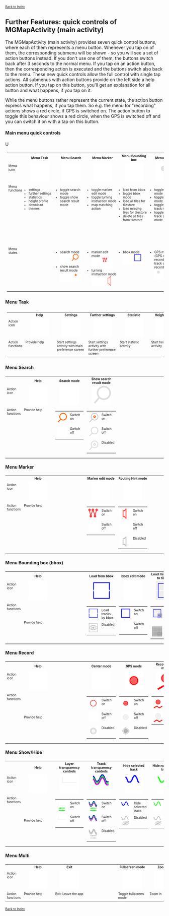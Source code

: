 <small><small>[Back to Index](../../../index.md)</small></small>

## Further Features: quick controls of MGMapActivity (main activity)

The MGMapActivity (main activity) provides seven quick control buttons, where each of them represents a menu button.
Whenever you tap on of them, the corresponding submenu will be shown - so you will see a set of action buttons instead.
If you don't use one of them, the buttons switch back after 3 seconds to the normal menu. If you tap on an action button,
then the corresponding action is executed and the buttons switch also back to the menu. These new quick controls
allow the full control with single tap actions. All submenus with action buttons provide on the
left side a help action button. If you tap on this button, you'll get an explanation for all button and what happens, if
you tap on it.

While the menu buttons rather represent the current state, the action button express what happens, if you tap them.
So e.g. the menu for "recording" actions shows a red circle, if GPS is switched on. The action button to toggle this
behaviour shows a red circle, when the GPS is switched off and you can switch it on with a tap on this button.

#### Main menu quick controls

U
<table style="font-size: x-small; padding:5px">
<tr>
	<th></th>
    <th style="text-align:center">Menu Task</th>
    <th style="text-align:center">Menu Search</th>
    <th style="text-align:center">Menu Marker</th>
    <th style="text-align:center">Menu Bounding box</th>
    <th style="text-align:center">Menu Record</th>
    <th style="text-align:center">Menu Show/Hide</th>
    <th style="text-align:center">Menu Multi</th>
</tr>
<tr>
<td width="6%" style="padding:5px;vertical-align:top">Menu<br/>icon</td>
<td width="12%" style="text-align:center; min-width:90px"><img src="../../../icons/group_task.svg" width="60px" height="60px"></td>
<td width="12%" style="text-align:center; min-width:90px"><img src="../../../icons/group_search1.svg" width="60px" height="60px"></td>
<td width="12%" style="text-align:center; min-width:90px"><img src="../../../icons/group_marker1.svg" width="60px" height="60px"></td>
<td width="12%" style="text-align:center; min-width:90px"><img src="../../../icons/group_bbox1.svg" width="60px" height="60px"></td>
<td width="12%" style="text-align:center; min-width:90px"><img src="../../../icons/group_record1.svg" width="60px" height="60px"></td>
<td width="12%" style="text-align:center; min-width:90px"><img src="../../../icons/show_hide.svg" width="60px" height="60px"></td>
<td width="12%" style="text-align:center; min-width:90px"><img src="../../../icons/multi.svg" width="60px" height="60px"></td>
</tr>
<tr>
	<td style="padding:5px;vertical-align:top">Menu<br/>functions</td>
    <td style="padding:5px;vertical-align:top"><ul style="padding-left:10px;"><li>settings</li><li>further settings</li><li>statistics</li><li>height profile</li><li>download</li><li>themes</li></ul></td>
    <td style="padding:5px;vertical-align:top"><ul style="padding-left:10px"><li>toggle search mode</li><li>toggle show search result mode</li></ul></td>
    <td style="padding:5px;vertical-align:top"><ul style="padding-left:10px"><li>toggle marker edit mode</li><li>toggle turning instruction mode</li><li>map matching action</li></ul></td>
    <td style="padding:5px;vertical-align:top"><ul style="padding-left:10px"><li>load from bbox</li><li>toggle bbox mode</li><li>load all tiles for tilestore</li><li>load missing tiles for tilestore</li><li>delete all tiles from tilestore</li></ul></td>
    <td style="padding:5px;vertical-align:top"><ul style="padding-left:10px"><li>toggle center mode</li><li>toggle GPS mode</li><li>toggle record track mode</li><li>toggle record track segment mode</li></ul></td>
    <td style="padding:5px;vertical-align:top"><ul style="padding-left:10px"><li>toggle layer transparency controls</li><li>toggle track transparency controls</li><li>hide selected track</li><li>hide not selected tracks</li><li>hide all tracks</li><li>hide marker/route track</li></ul></td>
    <td style="padding:5px;vertical-align:top"><ul style="padding-left:10px"><li>leave the app</li><li>toggle fullscreen mode</li><li>zoom in</li><li>zoom out</li><li>lunch Android homescreen</li></ul></td>
</tr>
<tr>
<td  style="padding:5px;vertical-align:top">Menu<br/>states</td>
<td></td>
<td style="padding:5px;vertical-align:top"><ul style="padding-left:10px">
	<li>search mode<br/><img src="../../../icons/group_search1.svg" width="32px" height="32px">&nbsp;<img src="../../../icons/group_search2.svg" width="32px" height="32px"></li>
	<li>show search result mode<br/><img src="../../../icons/group_search1.svg" width="32px" height="32px">&nbsp;<img src="../../../icons/group_search3.svg" width="32px" height="32px"></li>
</ul></td>
<td style="padding:5px;vertical-align:top"><ul style="padding-left:10px">
	<li>marker edit mode<br/><img src="../../../icons/group_marker1.svg" width="32px" height="32px">&nbsp;<img src="../../../icons/group_marker2.svg" width="32px" height="32px"></li>
	<li>turning instruction mode<br/><img src="../../../icons/group_marker1.svg" width="32px" height="32px">&nbsp;<img src="../../../icons/group_marker3.svg" width="32px" height="32px"></li>
</ul></td>
<td style="padding:5px;vertical-align:top"><ul style="padding-left:10px">
	<li>bbox mode<br/><img src="../../../icons/group_bbox1.svg" width="32px" height="32px">&nbsp;<img src="../../../icons/group_bbox2.svg" width="32px" height="32px"></li>
</ul></td>
<td style="padding:5px;vertical-align:top"><ul style="padding-left:10px">
	<li>GPS mode<br/>(GPS or track recording or track segment recording)<br/><img src="../../../icons/group_record1.svg" width="32px" height="32px">&nbsp;<img src="../../../icons/group_record2.svg" width="32px" height="32px"></li>
</ul></td>
<td></td>
<td></td>
</tr>
 </table>

#### Menu Task

<table style="font-size: x-small; padding:5px">
<tr>
	<th></th>
    <th style="text-align:center">Help</th>
    <th style="text-align:center">Settings</th>
    <th style="text-align:center">Further settings</th>
    <th style="text-align:center">Statistic</th>
    <th style="text-align:center">Height profile</th>
    <th style="text-align:center">Download</th>
    <th style="text-align:center">Themes</th>
</tr>
<tr>
<td width="6%" style="padding:5px;vertical-align:top">Action<br/>icon</td>
<td width="12%" style="text-align:center; min-width:90px"><img src="../../../icons/help.svg" width="60px" height="60px"></td>
<td width="12%" style="text-align:center; min-width:90px"><img src="../../../icons/settings.svg" width="60px" height="60px"></td>
<td width="12%" style="text-align:center; min-width:90px"><img src="../../../icons/settings_fu.svg" width="60px" height="60px"></td>
<td width="12%" style="text-align:center; min-width:90px"><img src="../../../icons/statistik.svg" width="60px" height="60px"></td>
<td width="12%" style="text-align:center; min-width:90px"><img src="../../../icons/height_profile.svg" width="60px" height="60px"></td>
<td width="12%" style="text-align:center; min-width:90px"><img src="../../../icons/download.svg" width="60px" height="60px"></td>
<td width="12%" style="text-align:center; min-width:90px"><img src="../../../icons/themes.svg" width="60px" height="60px"></td>
</tr>
<tr>
	<td style="padding:5px;vertical-align:top">Action<br/>functions</td>
    <td style="padding:5px;vertical-align:top">Provide help</td>
    <td style="padding:5px;vertical-align:top">Start settings activity with main preference screen</td>
    <td style="padding:5px;vertical-align:top">Start settings activity with further preference screen</td>
    <td style="padding:5px;vertical-align:top">Start statistic activity</td>
    <td style="padding:5px;vertical-align:top">Start height profile activity</td>
    <td style="padding:5px;vertical-align:top">Start settings activity with download preference screen</td>
    <td style="padding:5px;vertical-align:top">Start theme settings activity</td>
</tr>
</table>


#### Menu Search

<table style="font-size: x-small">
<tr>
	<th></th>
    <th style="text-align:center">Help</th>
    <th style="text-align:center">Search mode</th>
    <th style="text-align:center">Show search result mode</th>
    <th style="text-align:center"></th>
    <th style="text-align:center"></th>
    <th style="text-align:center"></th>
    <th style="text-align:center"></th>
</tr>
<tr>
<td width="6%"  style="padding:5px;vertical-align:top">Action<br/>icon</td>
<td width="12%" style="text-align:center; min-width:90px"><img src="../../../icons/help.svg" width="60px" height="60px"></td>
<td width="12%" style="text-align:center; min-width:90px"><img src="../../../icons/search.svg" width="60px" height="60px"></td>
<td width="12%" style="text-align:center; min-width:90px"><img src="../../../icons/search_res1.svg" width="60px" height="60px"></td>
<td width="12%" style="text-align:center; min-width:90px"> </td>
<td width="12%" style="text-align:center; min-width:90px"> </td>
<td width="12%" style="text-align:center; min-width:90px"> </td>
<td width="12%" style="text-align:center; min-width:90px"> </td>
</tr>
<tr>
	<td style="padding:5px;vertical-align:top">Action<br/>functions</td>
    <td style="padding:5px;vertical-align:top">Provide help</td>
    <td style="padding:5px;vertical-align:top">
		<table style="padding:0px;border:none">
			<tr><td width="30%" style="padding:5px;vertical-align:top;border:none"><img style="text-align:center;min-width:32px" src="../../../icons/search1b.svg" width="32px" height="32px"></td><td width="70%" style="padding:5px;vertical-align:top;border:none">Switch on</td></tr>
			<tr><td width="30%" style="padding:5px;vertical-align:top;border:none"><img style="text-align:center;min-width:32px" src="../../../icons/search.svg" width="32px" height="32px"></td><td width="70%" style="padding:5px;vertical-align:top;border:none">Switch off</td></tr>
		</table>
	</td>
    <td style="padding:5px;vertical-align:top">
		<table style="padding:0px;border:none">
			<tr><td width="30%" style="padding:5px;vertical-align:top;border:none"><img style="text-align:center;min-width:32px" src="../../../icons/search_res2.svg" width="32px" height="32px"></td><td width="70%" style="padding:5px;vertical-align:top;border:none">Switch on</td></tr>
			<tr><td width="30%" style="padding:5px;vertical-align:top;border:none"><img style="text-align:center;min-width:32px" src="../../../icons/search_res1.svg" width="32px" height="32px"></td><td width="70%" style="padding:5px;vertical-align:top;border:none">Switch off</td></tr>
			<tr><td width="30%" style="padding:5px;vertical-align:top;border:none"><img style="text-align:center;min-width:32px" src="../../../icons/search_res3.svg" width="32px" height="32px"></td><td width="70%" style="padding:5px;vertical-align:top;border:none">Disabled</td></tr>
		</table>
	</td>
    <td></td>
    <td></td>
    <td></td>
    <td></td>
</tr>
</table>


#### Menu Marker

<table style="font-size: x-small">
<tr>
	<th></th>
    <th style="text-align:center">Help</th>
    <th style="text-align:center"> </th>
    <th style="text-align:center">Marker edit mode</th>
    <th style="text-align:center">Routing Hint mode</th>
    <th style="text-align:center"></th>
    <th style="text-align:center">Map matching</th>
    <th style="text-align:center"></th>
</tr>
<tr>
<td width="6%"  style="padding:5px;vertical-align:top">Action<br/>icon</td>
<td width="12%" style="text-align:center; min-width:90px"><img src="../../../icons/help.svg" width="60px" height="60px"></td>
<td width="12%" style="text-align:center; min-width:90px"> </td>
<td width="12%" style="text-align:center; min-width:90px"><img src="../../../icons/mtlr.svg" width="60px" height="60px"></td>
<td width="12%" style="text-align:center; min-width:90px"><img src="../../../icons/routing_hints1.svg" width="60px" height="60px"></td>
<td width="12%" style="text-align:center; min-width:90px"> </td>
<td width="12%" style="text-align:center; min-width:90px"><img src="../../../icons/matching.svg" width="60px" height="60px"></td>
<td width="12%" style="text-align:center; min-width:90px"> </td>
</tr>
<tr>
	<td  style="padding:5px;vertical-align:top">Action<br/>functions</td>
    <td style="padding:5px;vertical-align:top">Provide help</td>
    <td></td>
    <td style="padding:5px;vertical-align:top">
		<table style="padding:0px;border:none">
			<tr><td width="30%" style="padding:5px;vertical-align:top;border:none"><img style="text-align:center;min-width:32px" src="../../../icons/mtlr2.svg" width="32px" height="32px"></td><td width="70%" style="padding:5px;vertical-align:top;border:none">Switch on</td></tr>
			<tr><td width="30%" style="padding:5px;vertical-align:top;border:none"><img style="text-align:center;min-width:32px" src="../../../icons/mtlr.svg" width="32px" height="32px"></td><td width="70%" style="padding:5px;vertical-align:top;border:none">Switch off</td></tr>
		</table>
	</td>
	<td style="padding:5px;vertical-align:top">
		<table style="padding:0px;border:none">
			<tr><td width="30%" style="padding:5px;vertical-align:top;border:none"><img style="text-align:center;min-width:32px" src="../../../icons/routing_hints2.svg" width="32px" height="32px"></td><td width="70%" style="padding:5px;vertical-align:top;border:none">Switch on</td></tr>
			<tr><td width="30%" style="padding:5px;vertical-align:top;border:none"><img style="text-align:center;min-width:32px" src="../../../icons/routing_hints1.svg" width="32px" height="32px"></td><td width="70%" style="padding:5px;vertical-align:top;border:none">Switch off</td></tr>
			<tr><td width="30%" style="padding:5px;vertical-align:top;border:none"><img style="text-align:center;min-width:32px" src="../../../icons/routing_hints_dis.svg" width="32px" height="32px"></td><td width="70%" style="padding:5px;vertical-align:top;border:none">Disabled</td></tr>
		</table>
	</td>
    <td></td>
    <td style="padding:5px;vertical-align:top">
		<table style="padding:0px;border:none">
			<tr><td width="30%" style="padding:5px;vertical-align:top;border:none"><img style="text-align:center;min-width:32px" src="../../../icons/matching.svg" width="32px" height="32px"></td><td width="70%" style="padding:5px;vertical-align:top;border:none">Trigger "map matching"</td></tr>
			<tr><td width="30%" style="padding:5px;vertical-align:top;border:none"><img style="text-align:center;min-width:32px" src="../../../icons/matching_dis.svg" width="32px" height="32px"></td><td width="70%" style="padding:5px;vertical-align:top;border:none">Disabled</td></tr>
		</table>
	</td>
    <td></td>
</tr>
</table>


#### Menu Bounding box (bbox)

<table style="font-size: x-small">
<tr>
	<th></th>
    <th style="text-align:center">Help</th>
    <th style="text-align:center"> </th>
    <th style="text-align:center">Load from bbox</th>
    <th style="text-align:center">bbox edit mode</th>
    <th style="text-align:center">Load missing tiles to tilestore</th>
    <th style="text-align:center">Load all tiles to tilestore</th>
    <th style="text-align:center">Delete all tiles from tilestore</th>
</tr>
<tr>
<td width="6%" style="padding:5px;vertical-align:top">Action<br/>icon</td>
<td width="12%" style="text-align:center; min-width:90px"><img src="../../../icons/help.svg" width="60px" height="60px"></td>
<td width="12%" style="text-align:center; min-width:90px"> </td>
<td width="12%" style="text-align:center; min-width:90px"><img src="../../../icons/load_from_bb.svg" width="60px" height="60px"></td>
<td width="12%" style="text-align:center; min-width:90px"><img src="../../../icons/bbox.svg" width="60px" height="60px"></td>
<td width="12%" style="text-align:center; min-width:90px"><img src="../../../icons/bb_ts_load_remain.svg" width="60px" height="60px"></td>
<td width="12%" style="text-align:center; min-width:90px"><img src="../../../icons/bb_ts_load_all.svg" width="60px" height="60px"></td>
<td width="12%" style="text-align:center; min-width:90"><img src="../../../icons/bb_ts_delete_all.svg" width="60px" height="60px"></td>
</tr>
<tr>
	<td style="padding:5px;vertical-align:top">Action<br/>functions</td>
    <td>Provide help</td>
    <td></td>
    <td style="padding:5px;vertical-align:top">
		<table style="padding:0px;border:none">
			<tr><td width="30%" style="padding:5px;vertical-align:top;border:none"><img style="text-align:center;min-width:32px" src="../../../icons/load_from_bb.svg" width="32px" height="32px"></td><td width="70%" style="padding:5px;vertical-align:top;border:none">Load tracks by bbox</td></tr>
			<tr><td width="30%" style="padding:5px;vertical-align:top;border:none"><img style="text-align:center;min-width:32px" src="../../../icons/load_from_bb_dis.svg" width="32px" height="32px"></td><td width="70%" style="padding:5px;vertical-align:top;border:none">Disabled</td></tr>
		</table>
	</td>
    <td style="padding:5px;vertical-align:top">
		<table style="padding:0px;border:none">
			<tr><td width="30%" style="padding:5px;vertical-align:top;border:none"><img style="text-align:center;min-width:32px" src="../../../icons/bbox2.svg" width="32px" height="32px"></td><td width="70%" style="padding:5px;vertical-align:top;border:none">Switch on</td></tr>
			<tr><td width="30%" style="padding:5px;vertical-align:top;border:none"><img style="text-align:center;min-width:32px" src="../../../icons/bbox.svg" width="32px" height="32px"></td><td width="70%" style="padding:5px;vertical-align:top;border:none">Switch off</td></tr>
		</table>
	</td>
    <td style="padding:5px;vertical-align:top">
		<table style="padding:0px;border:none">
			<tr><td width="30%" style="padding:5px;vertical-align:top;border:none"><img style="text-align:center;min-width:32px" src="../../../icons/bb_ts_load_remain.svg" width="32px" height="32px"></td><td width="70%" style="padding:5px;vertical-align:top;border:none">Load missing tiles by bbox</td></tr>
			<tr><td width="30%" style="padding:5px;vertical-align:top;border:none"><img style="text-align:center;min-width:32px" src="../../../icons/bb_ts_load_remain_dis.svg" width="32px" height="32px"></td><td width="70%" style="padding:5px;vertical-align:top;border:none">Disabled</td></tr>
		</table>
	</td>
    <td style="padding:5px;vertical-align:top">
		<table style="padding:0px;border:none">
			<tr><td width="30%" style="padding:5px;vertical-align:top;border:none"><img style="text-align:center;min-width:32px" src="../../../icons/bb_ts_load_all.svg" width="32px" height="32px"></td><td width="70%" style="padding:5px;vertical-align:top;border:none">Load all tiles by bbox</td></tr>
			<tr><td width="30%" style="padding:5px;vertical-align:top;border:none"><img style="text-align:center;min-width:32px" src="../../../icons/bb_ts_load_all_dis.svg" width="32px" height="32px"></td><td width="70%" style="padding:5px;vertical-align:top;border:none">Disabled</td></tr>
		</table>
	</td>
    <td style="padding:5px;vertical-align:top">
		<table style="padding:0px;border:none">
			<tr><td width="30%" style="padding:5px;vertical-align:top;border:none"><img style="text-align:center;min-width:32px" src="../../../icons/bb_ts_delete_all.svg" width="32px" height="32px"></td><td width="70%" style="padding:5px;vertical-align:top;border:none">Delete all tiles by bbox</td></tr>
			<tr><td width="30%" style="padding:5px;vertical-align:top;border:none"><img style="text-align:center;min-width:32px" src="../../../icons/bb_ts_delete_all_dis.svg" width="32px" height="32px"></td><td width="70%" style="padding:5px;vertical-align:top;border:none">Disabled</td></tr>
		</table>
	</td>
</tr>
</table>


#### Menu Record

<table style="font-size: x-small">
<tr>
	<th></th>
    <th style="text-align:center">Help</th>
    <th style="text-align:center"> </th>
    <th style="text-align:center">Center mode</th>
    <th style="text-align:center">GPS mode</th>
    <th style="text-align:center">Record track mode</th>
    <th style="text-align:center">Record track segment mode</th>
    <th style="text-align:center"></th>
</tr>
<tr>
<td width="6%" style="padding:5px;vertical-align:top">Action<br/>icon</td>
<td width="12%" style="text-align:center; min-width:90px"><img src="../../../icons/help.svg" width="60px" height="60px"></td>
<td width="12%" style="text-align:center; min-width:90px"> </td>
<td width="12%" style="text-align:center; min-width:90px"><img src="../../../icons/center1.svg" width="60px" height="60px"></td>
<td width="12%" style="text-align:center; min-width:90px"><img src="../../../icons/gps1.svg" width="60px" height="60px"></td>
<td width="12%" style="text-align:center; min-width:90px"><img src="../../../icons/record_track1.svg" width="60px" height="60px"></td>
<td width="12%" style="text-align:center; min-width:90px"><img src="../../../icons/record_segment1.svg" width="60px" height="60px"></td>
<td width="12%" style="text-align:center; min-width:90px"> </td>
</tr>
<tr>
	<td style="padding:5px;vertical-align:top"">Action<br/>functions</td>
    <td>Provide help</td>
    <td></td>
	<td style="padding:5px;vertical-align:top">
		<table style="padding:0px;border:none">
			<tr><td width="30%" style="padding:5px;vertical-align:top;border:none"><img style="text-align:center;min-width:32px" src="../../../icons/center2.svg" width="32px" height="32px"></td><td width="70%" style="padding:5px;vertical-align:top;border:none">Switch on</td></tr>
			<tr><td width="30%" style="padding:5px;vertical-align:top;border:none"><img style="text-align:center;min-width:32px" src="../../../icons/center1.svg" width="32px" height="32px"></td><td width="70%" style="padding:5px;vertical-align:top;border:none">Switch off</td></tr>
			<tr><td width="30%" style="padding:5px;vertical-align:top;border:none"><img style="text-align:center;min-width:32px" src="../../../icons/center_dis.svg" width="32px" height="32px"></td><td width="70%" style="padding:5px;vertical-align:top;border:none">Disabled</td></tr>
		</table>
	</td>
	<td style="padding:5px;vertical-align:top">
		<table style="padding:0px;border:none">
			<tr><td width="30%" style="padding:5px;vertical-align:top;border:none"><img style="text-align:center;min-width:32px" src="../../../icons/gps1.svg" width="32px" height="32px"></td><td width="70%" style="padding:5px;vertical-align:top;border:none">Switch on</td></tr>
			<tr><td width="30%" style="padding:5px;vertical-align:top;border:none"><img style="text-align:center;min-width:32px" src="../../../icons/gps2.svg" width="32px" height="32px"></td><td width="70%" style="padding:5px;vertical-align:top;border:none">Switch off</td></tr>
			<tr><td width="30%" style="padding:5px;vertical-align:top;border:none"><img style="text-align:center;min-width:32px" src="../../../icons/gps_dis.svg" width="32px" height="32px"></td><td width="70%" style="padding:5px;vertical-align:top;border:none">Disabled</td></tr>
		</table>
	</td>
	<td style="padding:5px;vertical-align:top">
		<table style="padding:0px;border:none">
			<tr><td width="30%" style="padding:5px;vertical-align:top;border:none"><img style="text-align:center;min-width:32px" src="../../../icons/record_track1.svg" width="32px" height="32px"></td><td width="70%" style="padding:5px;vertical-align:top;border:none">Switch on</td></tr>
			<tr><td width="30%" style="padding:5px;vertical-align:top;border:none"><img style="text-align:center;min-width:32px" src="../../../icons/record_track2.svg" width="32px" height="32px"></td><td width="70%" style="padding:5px;vertical-align:top;border:none">Switch off</td></tr>
		</table>
	</td>
	<td style="padding:5px;vertical-align:top">
		<table style="padding:0px;border:none">
			<tr><td width="30%" style="padding:5px;vertical-align:top;border:none"><img style="text-align:center;min-width:32px" src="../../../icons/record_segment1.svg" width="32px" height="32px"></td><td width="70%" style="padding:5px;vertical-align:top;border:none">Switch on</td></tr>
			<tr><td width="30%" style="padding:5px;vertical-align:top;border:none"><img style="text-align:center;min-width:32px" src="../../../icons/record_segment2.svg" width="32px" height="32px"></td><td width="70%" style="padding:5px;vertical-align:top;border:none">Switch off</td></tr>
			<tr><td width="30%" style="padding:5px;vertical-align:top;border:none"><img style="text-align:center;min-width:32px" src="../../../icons/record_segment_dis.svg" width="32px" height="32px"></td><td width="70%" style="padding:5px;vertical-align:top;border:none">Disabled</td></tr>
		</table>
	</td>
    <td></td>
</tr>
</table>

#### Menu Show/Hide

<table style="font-size: x-small">
<tr>
	<th></th>
    <th style="text-align:center">Help</th>
    <th style="text-align:center">Layer transparency controls</th>
    <th style="text-align:center">Track transparency controls</th>
    <th style="text-align:center">Hide selected track</th>
    <th style="text-align:center">Hide not selected tracks</th>
    <th style="text-align:center">Hide all tracks</th>
    <th style="text-align:center">Hide marker/route track</th>
</tr>

<tr>
<td width="6%" style="padding:5px;vertical-align:top">Action<br/>icon</td>
<td width="12%" style="text-align:center; min-width:90px"><img src="../../../icons/help.svg" width="60px" height="60px"></td>
<td width="12%" style="text-align:center; min-width:90px"><img src="../../../icons/slider_layer1.svg" width="60px" height="60px"></td>
<td width="12%" style="text-align:center; min-width:90px"><img src="../../../icons/slider_track1.svg" width="60px" height="60px"></td>
<td width="12%" style="text-align:center; min-width:90px"><img src="../../../icons/hide_stl.svg" width="60px" height="60px"></td>
<td width="12%" style="text-align:center; min-width:90"><img src="../../../icons/hide_atl.svg" width="60px" height="60px"></td>
<td width="12%" style="text-align:center; min-width:90px"><img src="../../../icons/hide_all.svg" width="60px" height="60px"></td>
<td width="12%" style="text-align:center; min-width:90px"><img src="../../../icons/hide_mtl.svg" width="60px" height="60px"></td>
</tr>
<tr>
	<td style="padding:5px;vertical-align:top">Action<br/>functions</td>
    <td>Provide help</td>
	<td style="padding:5px;vertical-align:top">
		<table style="padding:0px;border:none">
			<tr><td width="30%" style="padding:5px;vertical-align:top;border:none"><img style="text-align:center;min-width:32px" src="../../../icons/slider_layer2.svg" width="32px" height="32px"></td><td width="70%" style="padding:5px;vertical-align:top;border:none">Switch on</td></tr>
			<tr><td width="30%" style="padding:5px;vertical-align:top;border:none"><img style="text-align:center;min-width:32px" src="../../../icons/slider_layer1.svg" width="32px" height="32px"></td><td width="70%" style="padding:5px;vertical-align:top;border:none">Switch off</td></tr>
		</table>
	</td>
	<td style="padding:5px;vertical-align:top">
		<table style="padding:0px;border:none">
			<tr><td width="30%" style="padding:5px;vertical-align:top;border:none"><img style="text-align:center;min-width:32px" src="../../../icons/slider_track2.svg" width="32px" height="32px"></td><td width="70%" style="padding:5px;vertical-align:top;border:none">Switch on</td></tr>
			<tr><td width="30%" style="padding:5px;vertical-align:top;border:none"><img style="text-align:center;min-width:32px" src="../../../icons/slider_track1.svg" width="32px" height="32px"></td><td width="70%" style="padding:5px;vertical-align:top;border:none">Switch off</td></tr>
			<tr><td width="30%" style="padding:5px;vertical-align:top;border:none"><img style="text-align:center;min-width:32px" src="../../../icons/slider_track_dis.svg" width="32px" height="32px"></td><td width="70%" style="padding:5px;vertical-align:top;border:none">Disabled</td></tr>
		</table>
	</td>
	<td style="padding:5px;vertical-align:top">
		<table style="padding:0px;border:none">
			<tr><td width="30%" style="padding:5px;vertical-align:top;border:none"><img style="text-align:center;min-width:32px" src="../../../icons/hide_stl.svg" width="32px" height="32px"></td><td width="70%" style="padding:5px;vertical-align:top;border:none">Hide selected track</td></tr>
			<tr><td width="30%" style="padding:5px;vertical-align:top;border:none"><img style="text-align:center;min-width:32px" src="../../../icons/hide_stl_dis.svg" width="32px" height="32px"></td><td width="70%" style="padding:5px;vertical-align:top;border:none">Disabled</td></tr>
		</table>
	</td>
	<td style="padding:5px;vertical-align:top">
		<table style="padding:0px;border:none">
			<tr><td width="30%" style="padding:5px;vertical-align:top;border:none"><img style="text-align:center;min-width:32px" src="../../../icons/hide_atl.svg" width="32px" height="32px"></td><td width="70%" style="padding:5px;vertical-align:top;border:none">Hide not selected track</td></tr>
			<tr><td width="30%" style="padding:5px;vertical-align:top;border:none"><img style="text-align:center;min-width:32px" src="../../../icons/hide_atl_dis.svg" width="32px" height="32px"></td><td width="70%" style="padding:5px;vertical-align:top;border:none">Disabled</td></tr>
		</table>
	</td>
	<td style="padding:5px;vertical-align:top">
		<table style="padding:0px;border:none">
			<tr><td width="30%" style="padding:5px;vertical-align:top;border:none"><img style="text-align:center;min-width:32px" src="../../../icons/hide_all.svg" width="32px" height="32px"></td><td width="70%" style="padding:5px;vertical-align:top;border:none">Hide all tracks</td></tr>
			<tr><td width="30%" style="padding:5px;vertical-align:top;border:none"><img style="text-align:center;min-width:32px" src="../../../icons/hide_all_dis.svg" width="32px" height="32px"></td><td width="70%" style="padding:5px;vertical-align:top;border:none">Disabled</td></tr>
		</table>
	</td>
	<td style="padding:5px;vertical-align:top">
		<table style="padding:0px;border:none">
			<tr><td width="30%" style="padding:5px;vertical-align:top;border:none"><img style="text-align:center;min-width:32px" src="../../../icons/hide_mtl.svg" width="32px" height="32px"></td><td width="70%" style="padding:5px;vertical-align:top;border:none">Hide marker/route track</td></tr>
			<tr><td width="30%" style="padding:5px;vertical-align:top;border:none"><img style="text-align:center;min-width:32px" src="../../../icons/hide_mtl_dis.svg" width="32px" height="32px"></td><td width="70%" style="padding:5px;vertical-align:top;border:none">Disabled</td></tr>
		</table>
	</td>
</tr>
</table>

#### Menu Multi

<table style="font-size: x-small">
<tr>
	<th></th>
    <th style="text-align:center">Help</th>
    <th style="text-align:center">Exit</th>
    <th style="text-align:center"> </th>
    <th style="text-align:center">Fullscreen mode</th>
    <th style="text-align:center">Zoom in</th>
    <th style="text-align:center">Zoom out</th>
    <th style="text-align:center">Home</th>
</tr>
<tr>
<td width="6%" style="padding:5px;vertical-align:top">Action<br/>icon</td>
<td width="12%" style="text-align:center; min-width:90px"><img src="../../../icons/help.svg" width="60px" height="60px"></td>
<td width="12%" style="text-align:center; min-width:90px"><img src="../../../icons/exit.svg" width="60px" height="60px"></td>
<td width="12%" style="text-align:center; min-width:90px"> </td>
<td width="12%" style="text-align:center; min-width:90px"><img src="../../../icons/fullscreen.svg" width="60px" height="60px"></td>
<td width="12%" style="text-align:center; min-width:90px"><img src="../../../icons/zoom_in.svg" width="60px" height="60px"></td>
<td width="12%" style="text-align:center; min-width:90px"><img src="../../../icons/zoom_out.svg" width="60px" height="60px"></td>
<td width="12%" style="text-align:center; min-width:90px"><img src="../../../icons/home.svg" width="60px" height="60px"></td>
</tr>
<tr>
	<td style="padding:5px;vertical-align:top">Action<br/>functions</td>
    <td style="padding:5px;vertical-align:top">Provide help</td>
    <td style="padding:5px;vertical-align:top">Exit: Leave the app</td>
    <td style="padding:5px;vertical-align:top"> </td>
    <td style="padding:5px;vertical-align:top">Toggle fullscreen mode</td>
    <td style="padding:5px;vertical-align:top">Zoom in</td>
    <td style="padding:5px;vertical-align:top">Zoom out</td>
    <td style="padding:5px;vertical-align:top">Lunch Android homescreen</td>
</tr>
</table>




 <small><small>[Back to Index](../../../index.md)</small></small>

